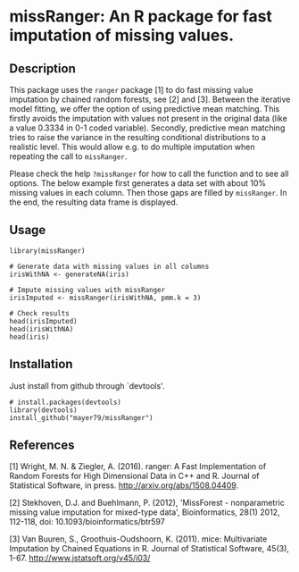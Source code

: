 # missRanger: An R package for fast imputation of missing values.

## Description
This package uses the `ranger` package [1] to do fast missing value imputation by chained random forests, see [2] and [3]. Between the iterative model fitting, we offer the option of using predictive mean matching. This firstly avoids the imputation with values not present in the original data (like a value 0.3334 in 0-1 coded variable). Secondly, predictive mean matching tries to raise the variance in the resulting conditional distributions to a realistic level. This would allow e.g. to do multiple imputation when repeating the call to `missRanger`. 

Please check the help `?missRanger` for how to call the function and to see all options. The below example first generates a data set with about 10% missing values in each column. Then those gaps are filled by `missRanger`. In the end, the resulting data frame is displayed.

## Usage

```
library(missRanger)

# Generate data with missing values in all columns
irisWithNA <- generateNA(iris)

# Impute missing values with missRanger
irisImputed <- missRanger(irisWithNA, pmm.k = 3)

# Check results
head(irisImputed)
head(irisWithNA)
head(iris)
```

## Installation
Just install from github through `devtools'.

```
# install.packages(devtools)
library(devtools) 
install_github("mayer79/missRanger")
```

## References

[1]  Wright, M. N. & Ziegler, A. (2016). ranger: A Fast Implementation of Random Forests for High Dimensional Data in C++ and R. Journal of Statistical Software, in press. http://arxiv.org/abs/1508.04409. 

[2]  Stekhoven, D.J. and Buehlmann, P. (2012), 'MissForest - nonparametric missing value imputation for mixed-type data', Bioinformatics, 28(1) 2012, 112-118, doi: 10.1093/bioinformatics/btr597

[3]  Van Buuren, S., Groothuis-Oudshoorn, K. (2011). mice: Multivariate Imputation by Chained Equations in R. Journal of Statistical Software, 45(3), 1-67. http://www.jstatsoft.org/v45/i03/
